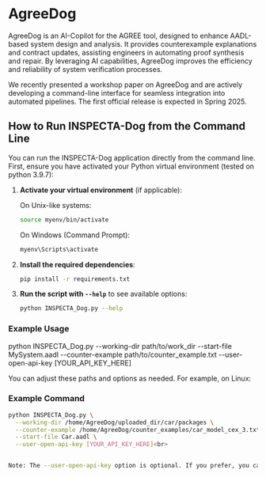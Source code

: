 # AgreeDog
AgreeDog is an AI-Copilot for the AGREE tool, designed to enhance AADL-based system design and analysis. It provides counterexample explanations and contract updates, assisting engineers in automating proof synthesis and repair. By leveraging AI capabilities, AgreeDog improves the efficiency and reliability of system verification processes.

We recently presented a workshop paper on AgreeDog and are actively developing a command-line interface for seamless integration into automated pipelines. The first official release is expected in Spring 2025.

## How to Run INSPECTA-Dog from the Command Line

You can run the INSPECTA-Dog application directly from the command line.  
First, ensure you have activated your Python virtual environment (tested on 
python 3.9.7):


1. **Activate your virtual environment** (if applicable):

    On Unix-like systems:
    ```bash
    source myenv/bin/activate
    ```
    
    On Windows (Command Prompt):
    ```powershell
    myenv\Scripts\activate
    ```

2. **Install the required dependencies**:
    ```bash
    pip install -r requirements.txt
    ```

3. **Run the script with `--help`** to see available options:
    ```bash
    python INSPECTA_Dog.py --help
    ```

### Example Usage

python INSPECTA_Dog.py 
  --working-dir path/to/work_dir 
  --start-file MySystem.aadl 
  --counter-example path/to/counter_example.txt 
  --user-open-api-key [YOUR_API_KEY_HERE]

You can adjust these paths and options as needed. For example, on Linux:

### Example Command

```bash
python INSPECTA_Dog.py \
  --working-dir /home/AgreeDog/uploaded_dir/car/packages \
  --counter-example /home/AgreeDog/counter_examples/car_model_cex_3.txt \
  --start-file Car.aadl \
  --user-open-api-key [YOUR_API_KEY_HERE]<br>


Note: The --user-open-api-key option is optional. If you prefer, you can save your API key in the .env file located in the AgreeDog directory. If no key is provided, the application will attempt to read it from .env.
